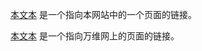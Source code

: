 <a href="/index.html">本文本</a> 是一个指向本网站中的一个页面的链接。</p>

<p><a href="https://www.microsoft.com/">本文本</a> 是一个指向万维网上的页面的链接。</p>
